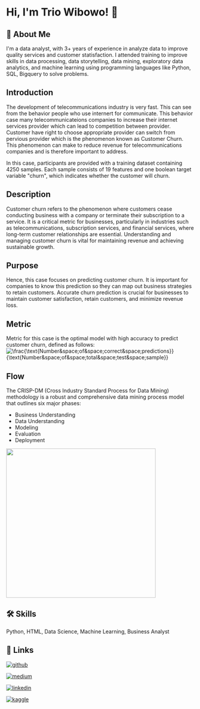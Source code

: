 # Hi, I'm Trio Wibowo! 👋

## 🚀 About Me
I'm a data analyst, with 3+ years of experience in analyze data to improve quality services and customer statisfaction. I attended training to improve skills in data processing, data storytelling, data mining, exploratory data analytics, and machine learning using programming languages like Python, SQL, Bigquery to solve problems.

## Introduction
The development of telecommunications industry is very fast. This can see from the behavior people who use internert for communicate. This behavior case many telecommunicateions companies to increase their internet services provider which can lead to competition between provider. Customer have right to choose appropriate provider can switch from pervious provider which is the phenomenon known as Customer Churn. This phenomenon can make to reduce revenue for telecommunications companies and is therefore important to address.

In this case, participants are provided with a training dataset containing 4250 samples. Each sample consists of 19 features and one boolean target variable "churn", which indicates whether the customer will churn.

## Description
Customer churn refers to the phenomenon where customers cease conducting business with a company or terminate their subscription to a service. It is a critical metric for businesses, particularly in industries such as telecommunications, subscription services, and financial services, where long-term customer relationships are essential. Understanding and managing customer churn is vital for maintaining revenue and achieving sustainable growth.

## Purpose
Hence, this case focuses on predicting customer churn. It is important for companies to know this prediction so they can map out business strategies to retain customers. Accurate churn prediction is crucial for businesses to maintain customer satisfaction, retain customers, and minimize revenue loss.

## Metric
Metric for this case is the optimal model with high accuracy to predict customer churn, defined as follows:
![\frac{\text{Number&space;of&space;correct&space;predictions}}{\text{Number&space;of&space;total&space;test&space;sample}}](https://latex.codecogs.com/svg.image?Accuracy=\frac{\text{Number&space;of&space;correct&space;predictions}}{\text{Number&space;of&space;total&space;test&space;sample}})

## Flow
The CRISP-DM (Cross Industry Standard Process for Data Mining) methodology is a robust and comprehensive data mining process model that outlines six major phases:
- Business Understanding
- Data Understanding
- Modeling
- Evaluation
- Deployment

<img src="https://upload.wikimedia.org/wikipedia/commons/b/b9/CRISP-DM_Process_Diagram.png" width=400px height=400px />

## 🛠 Skills
Python, HTML, Data Science, Machine Learning, Business Analyst

## 🔗 Links
[![github](https://img.shields.io/badge/github-000?style=for-the-badge&logo=github&logoColor=white)](https://triowibowo21.medium.com) 

[![medium](https://img.shields.io/badge/medium-000?style=for-the-badge&logo=medium&logoColor=white)](https://triowibowo21.medium.com)

[![linkedin](https://img.shields.io/badge/linkedin-0A66C2?style=for-the-badge&logo=linkedin&logoColor=white)](https://www.linkedin.com/in/triowibowo)

[![kaggle](https://img.shields.io/badge/kaggle-1DA1F2?style=for-the-badge&logo=kaggle&logoColor=white)](https://www.kaggle.com/triowibowo28)

